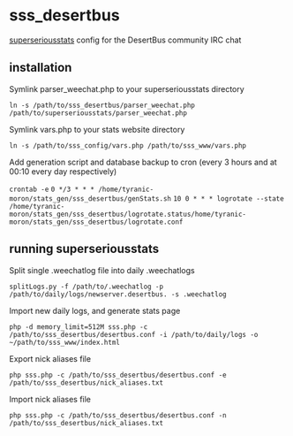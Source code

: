 # sss_desertbus
[superseriousstats](https://github.com/tommyrot/superseriousstats/) config for the DesertBus community IRC chat

## installation
Symlink parser_weechat.php to your superseriousstats directory

`ln -s /path/to/sss_desertbus/parser_weechat.php /path/to/superseriousstats/parser_weechat.php`

Symlink vars.php to your stats website directory

`ln -s /path/to/sss_config/vars.php /path/to/sss_www/vars.php`

Add generation script and database backup to cron (every 3 hours and at 00:10 every day respectively)

`crontab -e`
`0 */3 * * * /home/tyranic-moron/stats_gen/sss_desertbus/genStats.sh`
`10 0 * * * logrotate --state /home/tyranic-moron/stats_gen/sss_desertbus/logrotate.status/home/tyranic-moron/stats_gen/sss_desertbus/logrotate.conf`

## running superseriousstats
Split single .weechatlog file into daily .weechatlogs

`splitLogs.py -f /path/to/.weechatlog -p /path/to/daily/logs/newserver.desertbus. -s .weechatlog`

Import new daily logs, and generate stats page

`php -d memory_limit=512M sss.php -c /path/to/sss_desertbus/desertbus.conf -i /path/to/daily/logs -o ~/path/to/sss_www/index.html`

Export nick aliases file

`php sss.php -c /path/to/sss_desertbus/desertbus.conf -e /path/to/sss_desertbus/nick_aliases.txt`

Import nick aliases file

`php sss.php -c /path/to/sss_desertbus/desertbus.conf -n /path/to/sss_desertbus/nick_aliases.txt`
